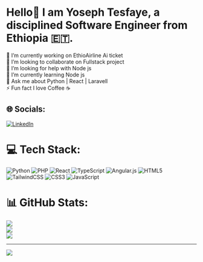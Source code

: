 # Hello👋 I am Yoseph Tesfaye, a disciplined Software Engineer from Ethiopia  🇪🇹.
🔭 I’m currently working on EthioAirline Ai ticket <br>👯 I’m looking to collaborate on Fullstack project<br>🤝 I’m looking for help with Node js<br>🌱 I’m currently learning Node js<br>💬 Ask me about Python | React | Laravell<br>⚡ Fun fact I love Coffee ☕️


## 🌐 Socials:
[![LinkedIn](https://img.shields.io/badge/LinkedIn-%230077B5.svg?logo=linkedin&logoColor=white)](https://linkedin.com/in/https://portfolio-yoseph.vercel.app/) 

# 💻 Tech Stack:
![Python](https://img.shields.io/badge/python-3670A0?style=for-the-badge&logo=python&logoColor=ffdd54) ![PHP](https://img.shields.io/badge/php-%23777BB4.svg?style=for-the-badge&logo=php&logoColor=white) ![React](https://img.shields.io/badge/react-%2320232a.svg?style=for-the-badge&logo=react&logoColor=%2361DAFB) ![TypeScript](https://img.shields.io/badge/typescript-%23007ACC.svg?style=for-the-badge&logo=typescript&logoColor=white) ![Angular.js](https://img.shields.io/badge/angular.js-%23E23237.svg?style=for-the-badge&logo=angularjs&logoColor=white) ![HTML5](https://img.shields.io/badge/html5-%23E34F26.svg?style=for-the-badge&logo=html5&logoColor=white) ![TailwindCSS](https://img.shields.io/badge/tailwindcss-%2338B2AC.svg?style=for-the-badge&logo=tailwind-css&logoColor=white) ![CSS3](https://img.shields.io/badge/css3-%231572B6.svg?style=for-the-badge&logo=css3&logoColor=white) ![JavaScript](https://img.shields.io/badge/javascript-%23323330.svg?style=for-the-badge&logo=javascript&logoColor=%23F7DF1E)
# 📊 GitHub Stats:
![](https://github-readme-stats.vercel.app/api?username=P1R47E&theme=shadow_blue&hide_border=false&include_all_commits=true&count_private=false)<br/>
![](https://github-readme-streak-stats.herokuapp.com/?user=P1R47E&theme=shadow_blue&hide_border=false)<br/>
![](https://github-readme-stats.vercel.app/api/top-langs/?username=P1R47E&theme=shadow_blue&hide_border=false&include_all_commits=true&count_private=false&layout=compact)

---
[![](https://visitcount.itsvg.in/api?id=P1R47E&icon=0&color=0)](https://visitcount.itsvg.in)

<!-- Proudly created with GPRM ( https://gprm.itsvg.in ) -->
